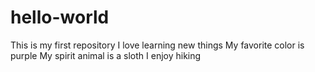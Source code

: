 # hello-world
This is my first repository
I love learning new things
My favorite color is purple
My spirit animal is a sloth
I enjoy hiking
